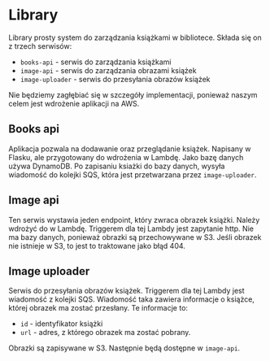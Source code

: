 # Library

Library prosty system do zarządzania książkami w bibliotece.
Składa się on z trzech serwisów:

- `books-api` - serwis do zarządzania książkami
- `image-api` - serwis do zarządzania obrazami książek
- `image-uploader` - serwis do przesyłania obrazów książek

Nie będziemy zagłębiać się w szczegóły implementacji, ponieważ naszym celem jest wdrożenie aplikacji na AWS.

## Books api

Aplikacja pozwala na dodawanie oraz przeglądanie książek.
Napisany w Flasku, ale przygotowany do wdrożenia w Lambdę.
Jako bazę danych używa DynamoDB.
Po zapisaniu ksiażki do bazy danych, wysyła wiadomość do kolejki SQS, która jest przetwarzana przez `image-uploader`.

## Image api

Ten serwis wystawia jeden endpoint, który zwraca obrazek książki.
Należy wdrożyć do w Lambdę.
Triggerem dla tej Lambdy jest zapytanie http.
Nie ma bazy danych, ponieważ obrazki są przechowywane w S3.
Jeśli obrazek nie istnieje w S3, to jest to traktowane jako błąd 404.

## Image uploader

Serwis do przesyłania obrazów książek.
Triggerem dla tej Lambdy jest wiadomość z kolejki SQS.
Wiadomość taka zawiera informacje o książce, której obrazek ma zostać przesłany.
Te informacje to:

- `id` - identyfikator książki
- `url` - adres, z którego obrazek ma zostać pobrany.

Obrazki są zapisywane w S3.
Następnie będą dostępne w `image-api`.


